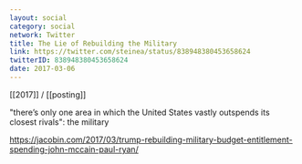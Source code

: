 ```yaml
---
layout: social
category: social
network: Twitter
title: The Lie of Rebuilding the Military
link: https://twitter.com/steinea/status/838948380453658624
twitterID: 838948380453658624
date: 2017-03-06
---
```


[[2017]] / [[posting]]

"there’s only one area in which the United States vastly outspends its closest rivals": the military

<https://jacobin.com/2017/03/trump-rebuilding-military-budget-entitlement-spending-john-mccain-paul-ryan/>
